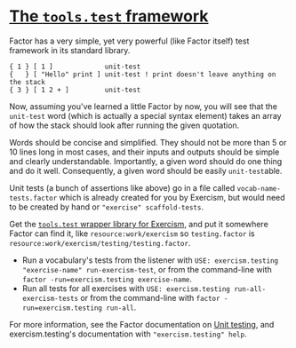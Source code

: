 # [The `tools.test` framework](http://docs.factorcode.org/content/vocab-tools.test.html)

Factor has a very simple, yet very powerful (like Factor itself) test framework in its standard library.

```
{ 1 } [ 1 ]             unit-test
{   } [ "Hello" print ] unit-test ! print doesn't leave anything on the stack
{ 3 } [ 1 2 + ]         unit-test
```

Now, assuming you've learned a little Factor by now, you will see that the `unit-test` word (which is actually a special syntax element) takes an array of how the stack should look after running the given quotation.

Words should be concise and simplified. They should not be more than 5 or 10 lines long in most cases, and their inputs and outputs should be simple and clearly understandable. Importantly, a given word should do one thing and do it well. Consequently, a given word should be easily `unit-test`able.

Unit tests (a bunch of assertions like above) go in a file called `vocab-name-tests.factor` which is already created for you by Exercism, but would need to be created by hand or `"exercise" scaffold-tests`.

Get the [`tools.test` wrapper library for Exercism](https://github.com/catb0t/exercism.testing), and put it somewhere Factor can find it, like `resource:work/exercism` so `testing.factor` is `resource:work/exercism/testing/testing.factor`.

* Run a vocabulary's tests from the listener with `USE: exercism.testing "exercise-name" run-exercism-test`, or from the command-line with `factor -run=exercism.testing exercise-name`.
* Run all tests for all exercises with `USE: exercism.testing run-all-exercism-tests` or from the command-line with `factor -run=exercism.testing run-all`.

For more information, see the Factor documentation on [Unit testing](http://docs.factorcode.org/content/article-tools.test.html), and exercism.testing's documentation with `"exercism.testing" help`.